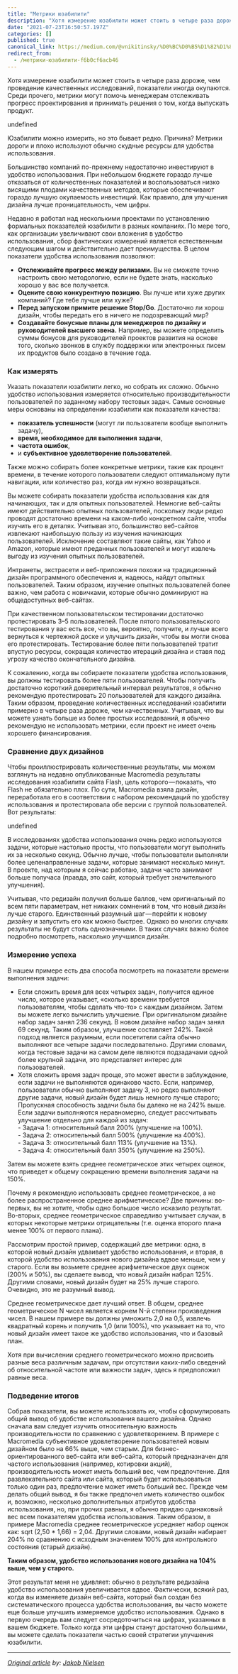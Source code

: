 ```yaml
---
title: "Метрики юзабилити"
description: "Хотя измерение юзабилити может стоить в четыре раза дороже, чем проведение качественных исследований, показатели иногда окупаются. Среди…"
date: "2021-07-23T16:50:57.197Z"
categories: []
published: true
canonical_link: https://medium.com/@vnikitinsky/%D0%BC%D0%B5%D1%82%D1%80%D0%B8%D0%BA%D0%B8-%D1%8E%D0%B7%D0%B0%D0%B1%D0%B8%D0%BB%D0%B8%D1%82%D0%B8-f6b0cf6acb46
redirect_from:
  - /метрики-юзабилити-f6b0cf6acb46
---
```


Хотя измерение юзабилити может стоить в четыре раза дороже, чем проведение качественных исследований, показатели иногда окупаются. Среди прочего, метрики могут помочь менеджерам отслеживать прогресс проектирования и принимать решения о том, когда выпускать продукт.

undefined

Юзабилити можно измерить, но это бывает редко. Причина? Метрики дороги и плохо используют обычно скудные ресурсы для удобства использования.

Большинство компаний по-прежнему недостаточно инвестируют в удобство использования. При небольшом бюджете гораздо лучше отказаться от количественных показателей и воспользоваться низко висящими плодами качественных методов, которые обеспечивают гораздо лучшую окупаемость инвестиций. Как правило, для улучшения дизайна лучше проницательность, чем цифры.

Недавно я работал над несколькими проектами по установлению формальных показателей юзабилити в разных компаниях. По мере того, как организации увеличивают свои вложения в удобство использования, сбор фактических измерений является естественным следующим шагом и действительно дает преимущества. В целом показатели удобства использования позволяют:

-   **Отслеживайте прогресс между релизами.** Вы не сможете точно настроить свою методологию, если не будете знать, насколько хорошо у вас все получается.
-   **Оцените свою конкурентную позицию**. Вы лучше или хуже других компаний? Где тебе лучше или хуже?
-   **Перед запуском примите решение Stop/Go**. Достаточно ли хорош дизайн, чтобы передать его в ничего не подозревающий мир?
-   **Создавайте бонусные планы для менеджеров по дизайну и руководителей высшего звена.** Например, вы можете определить суммы бонусов для руководителей проектов развития на основе того, сколько звонков в службу поддержки или электронных писем их продуктов было создано в течение года.

### Как измерять

Указать показатели юзабилити легко, но собрать их сложно. Обычно удобство использования измеряется относительно производительности пользователей по заданному набору тестовых задач. Самые основные меры основаны на определении юзабилити как показателя качества:

-   **показатель успешности** (могут ли пользователи вообще выполнить задачу),
-   **время, необходимое для выполнения задачи**,
-   **частота ошибок**,
-   и **субъективное удовлетворение пользователей**.

Также можно собирать более конкретные метрики, такие как процент времени, в течение которого пользователи следуют оптимальному пути навигации, или количество раз, когда им нужно возвращаться.

Вы можете собирать показатели удобства использования как для начинающих, так и для опытных пользователей. Немногие веб-сайты имеют действительно опытных пользователей, поскольку люди редко проводят достаточно времени на каком-либо конкретном сайте, чтобы изучить его в деталях. Учитывая это, большинство веб-сайтов извлекают наибольшую пользу из изучения начинающих пользователей. Исключение составляют такие сайты, как Yahoo и Amazon, которые имеют преданных пользователей и могут извлечь выгоду из изучения опытных пользователей.

Интранеты, экстрасети и веб-приложения похожи на традиционный дизайн программного обеспечения и, надеюсь, найдут опытных пользователей. Таким образом, изучение опытных пользователей более важно, чем работа с новичками, которые обычно доминируют на общедоступных веб-сайтах.

При качественном пользовательском тестировании достаточно протестировать 3–5 пользователей. После пятого пользовательского тестирования у вас есть все, что вы, вероятно, получите, и лучше всего вернуться к чертежной доске и улучшить дизайн, чтобы вы могли снова его протестировать. Тестирование более пяти пользователей тратит впустую ресурсы, сокращая количество итераций дизайна и ставя под угрозу качество окончательного дизайна.

К сожалению, когда вы собираете показатели удобства использования, вы должны тестировать более пяти пользователей. Чтобы получить достаточно короткий доверительный интервал результатов, я обычно рекомендую протестировать 20 пользователей для каждого дизайна. Таким образом, проведение количественных исследований юзабилити примерно в четыре раза дороже, чем качественных. Учитывая, что вы можете узнать больше из более простых исследований, я обычно рекомендую не использовать метрики, если проект не имеет очень хорошего финансирования.

### Сравнение двух дизайнов

Чтобы проиллюстрировать количественные результаты, мы можем взглянуть на недавно опубликованные Macromedia результаты исследования юзабилити сайта Flash, цель которого — показать, что Flash не обязательно плох. По сути, Macromedia взяла дизайн, переработала его в соответствии с набором рекомендаций по удобству использования и протестировала обе версии с группой пользователей. Вот результаты:

undefined

В исследованиях удобства использования очень редко используются задачи, которые настолько просты, что пользователи могут выполнить их за несколько секунд. Обычно лучше, чтобы пользователи выполняли более целенаправленные задачи, которые занимают несколько минут. В проекте, над которым я сейчас работаю, задачи часто занимают больше получаса (правда, это сайт, который требует значительного улучшения).

Учитывая, что редизайн получил больше баллов, чем оригинальный по всем пяти параметрам, нет никаких сомнений в том, что новый дизайн лучше старого. Единственный разумный шаг — перейти к новому дизайну и запустить его как можно быстрее. Однако во многих случаях результаты не будут столь однозначными. В таких случаях важно более подробно посмотреть, насколько улучшился дизайн.

### Измерение успеха

В нашем примере есть два способа посмотреть на показатели времени выполнения задачи:

-   Если сложить время для всех четырех задач, получится единое число, которое указывает, «сколько времени требуется пользователям, чтобы сделать что-то» с каждым дизайном. Затем вы можете легко вычислить улучшение. При оригинальном дизайне набор задач занял 236 секунд. В новом дизайне набор задач занял 69 секунд. Таким образом, улучшение составляет 242%. Такой подход является разумным, если посетители сайта обычно выполняют все четыре задачи последовательно. Другими словами, когда тестовые задачи на самом деле являются подзадачами одной более крупной задачи, это представляет интерес для пользователей.
-   Хотя сложить время задач проще, это может ввести в заблуждение, если задачи не выполняются одинаково часто. Если, например, пользователи обычно выполняют задачу 3, но редко выполняют другие задачи, новый дизайн будет лишь немного лучше старого; Пропускная способность задачи была бы далеко не на 242% выше. Если задачи выполняются неравномерно, следует рассчитывать улучшение отдельно для каждой из задач:   
    \- Задача 1: относительный балл 200% (улучшение на 100%).   
    \- Задача 2: относительный балл 500% (улучшение на 400%).   
    \- Задача 3: относительный балл 113% (улучшение на 13%).   
    \- Задача 4: относительный балл 350% (улучшение на 250%).

Затем вы можете взять среднее геометрическое этих четырех оценок, что приведет к общему сокращению времени выполнения задачи на 150%.

Почему я рекомендую использовать среднее геометрическое, а не более распространенное среднее арифметическое? Две причины: во-первых, вы не хотите, чтобы одно большое число исказило результат. Во-вторых, среднее геометрическое справедливо учитывает случаи, в которых некоторые метрики отрицательны (т.е. оценка второго плана менее 100% от первого плана).

Рассмотрим простой пример, содержащий две метрики: одна, в которой новый дизайн удваивает удобство использования, и вторая, в которой удобство использования нового дизайна вдвое меньше, чем у старого. Если вы возьмете среднее арифметическое двух оценок (200% и 50%), вы сделаете вывод, что новый дизайн набрал 125%. Другими словами, новый дизайн будет на 25% лучше старого. Очевидно, это не разумный вывод.

Среднее геометрическое дает лучший ответ. В общем, среднее геометрическое N чисел является корнем N-й степени произведения чисел. В нашем примере вы должны умножить 2,0 на 0,5, извлечь квадратный корень и получить 1,0 (или 100%), что указывает на то, что новый дизайн имеет такое же удобство использования, что и базовый план.

Хотя при вычислении среднего геометрического можно присвоить разные веса различным задачам, при отсутствии каких-либо сведений об относительной частоте или важности задач, здесь я предположил равные веса.

### Подведение итогов

Собрав показатели, вы можете использовать их, чтобы сформулировать общий вывод об удобстве использования вашего дизайна. Однако сначала вам следует изучить относительную важность производительности по сравнению с удовлетворением. В примере с Macromedia субъективное удовлетворение пользователей новым дизайном было на 66% выше, чем старым. Для бизнес-ориентированного веб-сайта или веб-сайта, который предназначен для частого использования (например, котировки акций), производительность может иметь больший вес, чем предпочтение. Для развлекательного сайта или сайта, который будет использоваться только один раз, предпочтение может иметь больший вес. Прежде чем делать общий вывод, я бы также предпочел иметь количество ошибок и, возможно, несколько дополнительных атрибутов удобства использования, но, при прочих равных, я обычно придаю одинаковый вес всем показателям удобства использования. Таким образом, в примере Macromedia среднее геометрическое усредняет набор оценок как: sqrt (2,50 \* 1,66) = 2,04. Другими словами, новый дизайн набирает 204% по сравнению с исходным значением 100% для контрольного состояния (старый дизайн).

**Таким образом, удобство использования нового дизайна на 104% выше, чем у старого.**

Этот результат меня не удивляет: обычно в результате редизайна удобство использования увеличивается вдвое. Фактически, всякий раз, когда вы изменяете дизайн веб-сайта, который был создан без систематического процесса удобства использования, вы часто можете еще больше улучшить измеряемое удобство использования. Однако в первую очередь вам следует сосредоточиться на цифрах, указанных в вашем бюджете. Только когда эти цифры станут достаточно большими, вы можете сделать показатели частью своей стратегии улучшения юзабилити.

---

[_Original article_](https://www.nngroup.com/articles/usability-metrics/) _by:_ [_Jakob Nielsen_](https://www.nngroup.com/articles/author/jakob-nielsen/)
